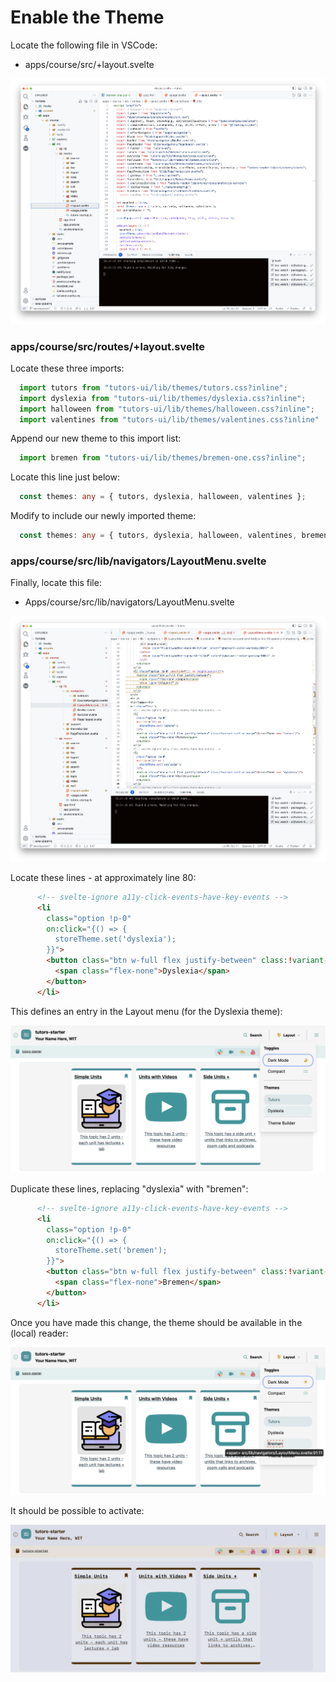 # Enable the Theme

Locate the following file in VSCode:

- apps/course/src/+layout.svelte

![](img/09.png)

### apps/course/src/routes/+layout.svelte

Locate these three imports:

~~~typescript
  import tutors from "tutors-ui/lib/themes/tutors.css?inline";
  import dyslexia from "tutors-ui/lib/themes/dyslexia.css?inline";
  import halloween from "tutors-ui/lib/themes/halloween.css?inline";
  import valentines from "tutors-ui/lib/themes/valentines.css?inline"
~~~

Append our new theme to this import list:

~~~typescript
  import bremen from "tutors-ui/lib/themes/bremen-one.css?inline";
~~~

Locate this line just below:

~~~typescript
  const themes: any = { tutors, dyslexia, halloween, valentines };
~~~

Modify to include our newly imported theme:

~~~typescript
  const themes: any = { tutors, dyslexia, halloween, valentines, bremen };
~~~

### apps/course/src/lib/navigators/LayoutMenu.svelte

Finally, locate this file:

- Apps/course/src/lib/navigators/LayoutMenu.svelte

![](img/10.png)

Locate these lines - at approximately line 80:

~~~html
      <!-- svelte-ignore a11y-click-events-have-key-events -->
      <li
        class="option !p-0"
        on:click="{() => {
          storeTheme.set('dyslexia');
        }}">
        <button class="btn w-full flex justify-between" class:!variant-soft-primary="{$storeTheme === 'dyslexia'}">
          <span class="flex-none">Dyslexia</span>
        </button>
      </li>
~~~

This defines an entry in the Layout menu (for the Dyslexia theme):

![](img/11.png)

Duplicate these lines, replacing "dyslexia" with "bremen":

~~~html
      <!-- svelte-ignore a11y-click-events-have-key-events -->
      <li
        class="option !p-0"
        on:click="{() => {
          storeTheme.set('bremen');
        }}">
        <button class="btn w-full flex justify-between" class:!variant-soft-primary="{$storeTheme === 'bremen'}">
          <span class="flex-none">Bremen</span>
        </button>
      </li>
~~~

Once you have made this change, the theme should be available in the (local) reader:

![](img/12.png)

It should be possible to activate:

![](img/13.png)
